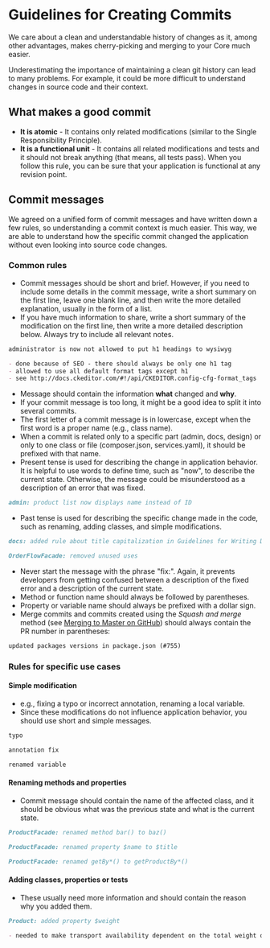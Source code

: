 # Guidelines for Creating Commits
We care about a clean and understandable history of changes as it, among other advantages, makes cherry-picking and merging to your Core much easier.

Underestimating the importance of maintaining a clean git history can lead to many problems. For example, it could be more difficult to understand changes in source code and their context.

## What makes a good commit
* **It is atomic** - It contains only related modifications (similar to the Single Responsibility Principle).
* **It is a functional unit** - It contains all related modifications and tests and it should not break anything (that means, all tests pass). When you follow this rule, you can be sure that your application is functional at any revision point.

## Commit messages
We agreed on a unified form of commit messages and have written down a few rules, so understanding a commit context is much easier.
This way, we are able to understand how the specific commit changed the application without even looking into source code changes.

### Common rules
* Commit messages should be short and brief. However, if you need to include some details in the commit message, write a short summary on the first line, leave one blank line, and then write the more detailed explanation, usually in the form of a list.
* If you have much information to share, write a short summary of the modification on the first line, then write a more detailed description below. Always try to include all relevant notes.

``` markdown
administrator is now not allowed to put h1 headings to wysiwyg

- done because of SEO - there should always be only one h1 tag
- allowed to use all default format tags except h1
- see http://docs.ckeditor.com/#!/api/CKEDITOR.config-cfg-format_tags
```

* Message should contain the information **what** changed and **why**.
* If your commit message is too long, it might be a good idea to split it into several commits.
* The first letter of a commit message is in lowercase, except when the first word is a proper name (e.g., class name).
* When a commit is related only to a specific part (admin, docs, design) or only to one class or file (composer.json, services.yaml), it should be prefixed with that name.
* Present tense is used for describing the change in application behavior. It is helpful to use words to define time, such as "now", to describe the current state. Otherwise, the message could be misunderstood as a description of an error that was fixed.

``` markdown
admin: product list now displays name instead of ID
```

* Past tense is used for describing the specific change made in the code, such as renaming, adding classes, and simple modifications.

``` markdown
docs: added rule about title capitalization in Guidelines for Writing Documentation
```

``` markdown
OrderFlowFacade: removed unused uses
```

* Never start the message with the phrase "fix:". Again, it prevents developers from getting confused between a description of the fixed error and a description of the current state.
* Method or function name should always be followed by parentheses.
* Property or variable name should always be prefixed with a dollar sign.
* Merge commits and commits created using the *Squash and merge* method (see [Merging to Master on GitHub](./merging-on-github.md)) should always contain the PR number in parentheses:

``` markdown
updated packages versions in package.json (#755)
```

### Rules for specific use cases
#### Simple modification
* e.g., fixing a typo or incorrect annotation, renaming a local variable.
* Since these modifications do not influence application behavior, you should use short and simple messages.

``` markdown
typo
```

``` markdown
annotation fix
```

``` markdown
renamed variable
```

#### Renaming methods and properties
* Commit message should contain the name of the affected class, and it should be obvious what was the previous state and what is the current state.

``` markdown
ProductFacade: renamed method bar() to baz()
```

``` markdown
ProductFacade: renamed property $name to $title
```

``` markdown
ProductFacade: renamed getBy*() to getProductBy*()
```

#### Adding classes, properties or tests
* These usually need more information and should contain the reason why you added them.
``` markdown
Product: added property $weight

- needed to make transport availability dependent on the total weight of the products in cart
```
